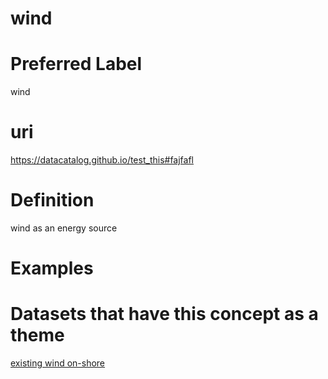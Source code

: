 
wind
====

# Preferred Label
  
wind
# uri
  
https://datacatalog.github.io/test_this#fajfafl
# Definition
  
wind as an energy source
# Examples

# Datasets that have this concept as a theme
  
[existing wind on-shore](ewrcqwfeb.md)